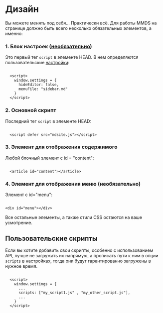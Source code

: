 Дизайн
============

Вы можете менять под себя... Практически всё. Для работы MMDS на странице должно быть всего несколько обязательных элементов, а именно:

### 1. Блок настроек ([необязательно](settings.ru.md))

Это первый тег `script` в элементе HEAD. В нем определяются пользовательские 
[настройки](settings.ru.md):

```

  <script>
    window.settings = {
      hideEditor: false,
      menuFile: "sidebar.md"
    }
  </script>

```

### 2. Основной скрипт

Последний тег `script` в элементе HEAD:

```

  <script defer src="mdsite.js"></script>

```

### 3. Элемент для отображения содержимого

Любой блочный элемент с id = "content":

```

  <article id="content"></article>

```
### 4. Элемент для отображения меню (необязательно)

Элемент с id="menu":

```

<div id="menu"></div>

```

Все остальные элементы, а также стили CSS остаются на ваше усмотрение. 


## Пользовательские скрипты

Если вы хотите добавить свои скрипты, особенно с использованием API, лучше не 
загружать их напрямую, а прописать пути к ним в опции `scripts` в
настройках, тогда они будут гарантированно загружены в нужное время.

```

  <script>
    window.settings = {
      ...
      scripts: ["my_script1.js" , "my_other_script.js"],
      ...
    }
  </script>

```
